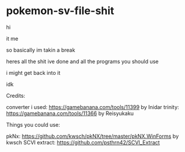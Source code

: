 # pokemon-sv-file-shit

hi

it me

so basically im takin a break

heres all the shit ive done and all the programs you should use

i might get back into it

idk

Credits:

converter i used: https://gamebanana.com/tools/11399 by Inidar
trinity: https://gamebanana.com/tools/11366 by Reisyukaku

Things you could use:

pkNx: https://github.com/kwsch/pkNX/tree/master/pkNX.WinForms by kwsch
SCVI extract: https://github.com/psthrn42/SCVI_Extract
